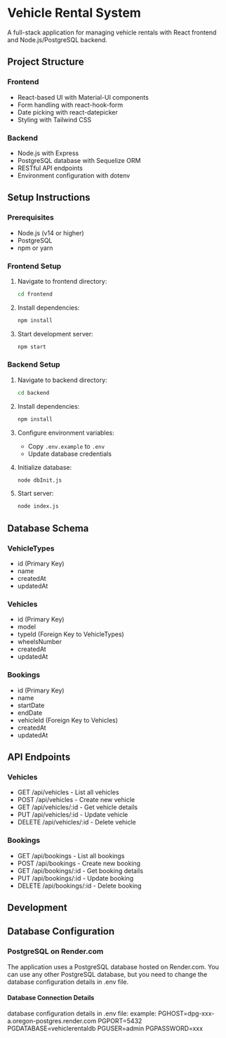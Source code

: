 # Vehicle Rental System

A full-stack application for managing vehicle rentals with React frontend and Node.js/PostgreSQL backend.

## Project Structure

### Frontend
- React-based UI with Material-UI components
- Form handling with react-hook-form
- Date picking with react-datepicker
- Styling with Tailwind CSS

### Backend
- Node.js with Express
- PostgreSQL database with Sequelize ORM
- RESTful API endpoints
- Environment configuration with dotenv

## Setup Instructions

### Prerequisites
- Node.js (v14 or higher)
- PostgreSQL
- npm or yarn

### Frontend Setup
1. Navigate to frontend directory:
   ```bash
   cd frontend
   ```
2. Install dependencies:
   ```bash
   npm install
   ```
3. Start development server:
   ```bash
   npm start
   ```

### Backend Setup
1. Navigate to backend directory:
   ```bash
   cd backend
   ```
2. Install dependencies:
   ```bash
   npm install
   ```
3. Configure environment variables:
   - Copy `.env.example` to `.env`
   - Update database credentials

4. Initialize database:
   ```bash
   node dbInit.js
   ```
5. Start server:
   ```bash
   node index.js
   ```

## Database Schema

### VehicleTypes
- id (Primary Key)
- name
- createdAt
- updatedAt

### Vehicles
- id (Primary Key)
- model
- typeId (Foreign Key to VehicleTypes)
- wheelsNumber
- createdAt
- updatedAt

### Bookings
- id (Primary Key)
- name
- startDate
- endDate
- vehicleId (Foreign Key to Vehicles)
- createdAt
- updatedAt

## API Endpoints

### Vehicles
- GET /api/vehicles - List all vehicles
- POST /api/vehicles - Create new vehicle
- GET /api/vehicles/:id - Get vehicle details
- PUT /api/vehicles/:id - Update vehicle
- DELETE /api/vehicles/:id - Delete vehicle

### Bookings
- GET /api/bookings - List all bookings
- POST /api/bookings - Create new booking
- GET /api/bookings/:id - Get booking details
- PUT /api/bookings/:id - Update booking
- DELETE /api/bookings/:id - Delete booking

## Development

## Database Configuration

### PostgreSQL on Render.com
The application uses a PostgreSQL database hosted on Render.com. 
You can use any other PostgreSQL database, but you need to change the database configuration details in .env file.

#### Database Connection Details

database configuration details in .env file:
example:
PGHOST=dpg-xxx-a.oregon-postgres.render.com
PGPORT=5432
PGDATABASE=vehiclerentaldb
PGUSER=admin
PGPASSWORD=xxx

